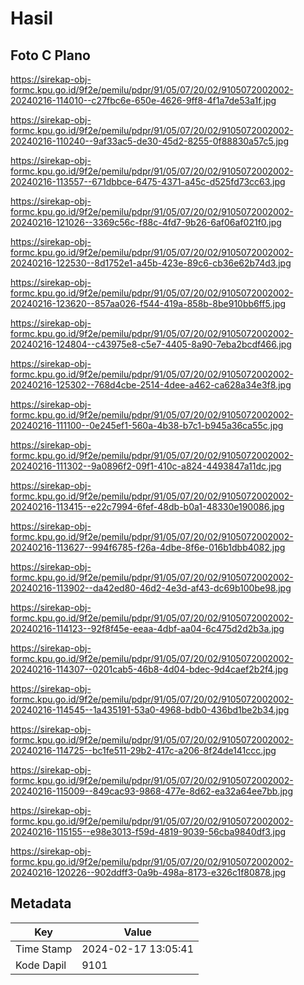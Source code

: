 # Hasil

## Foto C Plano

https://sirekap-obj-formc.kpu.go.id/9f2e/pemilu/pdpr/91/05/07/20/02/9105072002002-20240216-114010--c27fbc6e-650e-4626-9ff8-4f1a7de53a1f.jpg

https://sirekap-obj-formc.kpu.go.id/9f2e/pemilu/pdpr/91/05/07/20/02/9105072002002-20240216-110240--9af33ac5-de30-45d2-8255-0f88830a57c5.jpg

https://sirekap-obj-formc.kpu.go.id/9f2e/pemilu/pdpr/91/05/07/20/02/9105072002002-20240216-113557--671dbbce-6475-4371-a45c-d525fd73cc63.jpg

https://sirekap-obj-formc.kpu.go.id/9f2e/pemilu/pdpr/91/05/07/20/02/9105072002002-20240216-121026--3369c56c-f88c-4fd7-9b26-6af06af021f0.jpg

https://sirekap-obj-formc.kpu.go.id/9f2e/pemilu/pdpr/91/05/07/20/02/9105072002002-20240216-122530--8d1752e1-a45b-423e-89c6-cb36e62b74d3.jpg

https://sirekap-obj-formc.kpu.go.id/9f2e/pemilu/pdpr/91/05/07/20/02/9105072002002-20240216-123620--857aa026-f544-419a-858b-8be910bb6ff5.jpg

https://sirekap-obj-formc.kpu.go.id/9f2e/pemilu/pdpr/91/05/07/20/02/9105072002002-20240216-124804--c43975e8-c5e7-4405-8a90-7eba2bcdf466.jpg

https://sirekap-obj-formc.kpu.go.id/9f2e/pemilu/pdpr/91/05/07/20/02/9105072002002-20240216-125302--768d4cbe-2514-4dee-a462-ca628a34e3f8.jpg

https://sirekap-obj-formc.kpu.go.id/9f2e/pemilu/pdpr/91/05/07/20/02/9105072002002-20240216-111100--0e245ef1-560a-4b38-b7c1-b945a36ca55c.jpg

https://sirekap-obj-formc.kpu.go.id/9f2e/pemilu/pdpr/91/05/07/20/02/9105072002002-20240216-111302--9a0896f2-09f1-410c-a824-4493847a11dc.jpg

https://sirekap-obj-formc.kpu.go.id/9f2e/pemilu/pdpr/91/05/07/20/02/9105072002002-20240216-113415--e22c7994-6fef-48db-b0a1-48330e190086.jpg

https://sirekap-obj-formc.kpu.go.id/9f2e/pemilu/pdpr/91/05/07/20/02/9105072002002-20240216-113627--994f6785-f26a-4dbe-8f6e-016b1dbb4082.jpg

https://sirekap-obj-formc.kpu.go.id/9f2e/pemilu/pdpr/91/05/07/20/02/9105072002002-20240216-113902--da42ed80-46d2-4e3d-af43-dc69b100be98.jpg

https://sirekap-obj-formc.kpu.go.id/9f2e/pemilu/pdpr/91/05/07/20/02/9105072002002-20240216-114123--92f8f45e-eeaa-4dbf-aa04-6c475d2d2b3a.jpg

https://sirekap-obj-formc.kpu.go.id/9f2e/pemilu/pdpr/91/05/07/20/02/9105072002002-20240216-114307--0201cab5-46b8-4d04-bdec-9d4caef2b2f4.jpg

https://sirekap-obj-formc.kpu.go.id/9f2e/pemilu/pdpr/91/05/07/20/02/9105072002002-20240216-114545--1a435191-53a0-4968-bdb0-436bd1be2b34.jpg

https://sirekap-obj-formc.kpu.go.id/9f2e/pemilu/pdpr/91/05/07/20/02/9105072002002-20240216-114725--bc1fe511-29b2-417c-a206-8f24de141ccc.jpg

https://sirekap-obj-formc.kpu.go.id/9f2e/pemilu/pdpr/91/05/07/20/02/9105072002002-20240216-115009--849cac93-9868-477e-8d62-ea32a64ee7bb.jpg

https://sirekap-obj-formc.kpu.go.id/9f2e/pemilu/pdpr/91/05/07/20/02/9105072002002-20240216-115155--e98e3013-f59d-4819-9039-56cba9840df3.jpg

https://sirekap-obj-formc.kpu.go.id/9f2e/pemilu/pdpr/91/05/07/20/02/9105072002002-20240216-120226--902ddff3-0a9b-498a-8173-e326c1f80878.jpg


## Metadata

| Key        | Value               |
| ---------- | ------------------- |
| Time Stamp | 2024-02-17 13:05:41 |
| Kode Dapil | 9101                |



